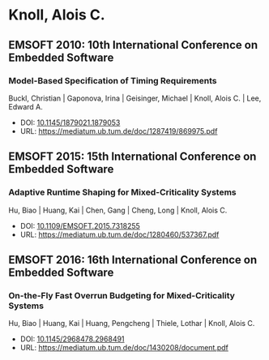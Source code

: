 # Knoll, Alois C.

## EMSOFT 2010: 10th International Conference on Embedded Software

### Model-Based Specification of Timing Requirements
Buckl, Christian | Gaponova, Irina | Geisinger, Michael | Knoll, Alois C. | Lee, Edward A.
* DOI: [10.1145/1879021.1879053](https://doi.org/10.1145/1879021.1879053)
* URL: <https://mediatum.ub.tum.de/doc/1287419/869975.pdf>

## EMSOFT 2015: 15th International Conference on Embedded Software

### Adaptive Runtime Shaping for Mixed-Criticality Systems
Hu, Biao | Huang, Kai | Chen, Gang | Cheng, Long | Knoll, Alois C.
* DOI: [10.1109/EMSOFT.2015.7318255](https://doi.org/10.1109/EMSOFT.2015.7318255)
* URL: <https://mediatum.ub.tum.de/doc/1280460/537367.pdf>

## EMSOFT 2016: 16th International Conference on Embedded Software

### On-the-Fly Fast Overrun Budgeting for Mixed-Criticality Systems
Hu, Biao | Huang, Kai | Huang, Pengcheng | Thiele, Lothar | Knoll, Alois C.
* DOI: [10.1145/2968478.2968491](https://doi.org/10.1145/2968478.2968491)
* URL: <https://mediatum.ub.tum.de/doc/1430208/document.pdf>

